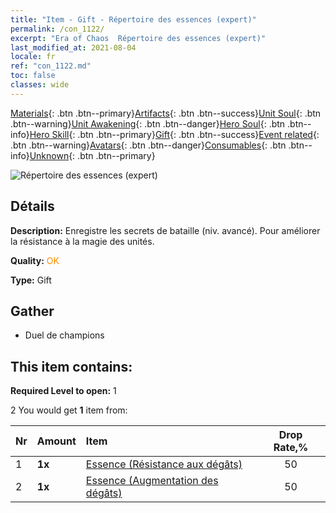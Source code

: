 ```yaml
---
title: "Item - Gift - Répertoire des essences (expert)"
permalink: /con_1122/
excerpt: "Era of Chaos  Répertoire des essences (expert)"
last_modified_at: 2021-08-04
locale: fr
ref: "con_1122.md"
toc: false
classes: wide
---
```

 [Materials](/ItemsFR/){: .btn .btn--primary}[Artifacts](/ItemsFR/Artifacts/){: .btn .btn--success}[Unit Soul](/ItemsFR/UnitSoul/){: .btn .btn--warning}[Unit Awakening](/ItemsFR/UnitAwakening/){: .btn .btn--danger}[Hero Soul](/ItemsFR/HeroSoul/){: .btn .btn--info}[Hero Skill](/ItemsFR/HeroSkill/){: .btn .btn--primary}[Gift](/ItemsFR/Gift/){: .btn .btn--success}[Event related](/ItemsFR/Events/){: .btn .btn--warning}[Avatars](/ItemsFR/Avatars/){: .btn .btn--danger}[Consumables](/ItemsFR/Consumables/){: .btn .btn--info}[Unknown](/ItemsFR/Unknown/){: .btn .btn--primary}

 ![Répertoire des essences (expert)](/images/t/i_7012.png)

## Détails
 **Description:** Enregistre les secrets de bataille (niv. avancé). Pour améliorer la résistance à la magie des unités.

 **Quality:** <span style="color: #FF8C00">OK</span>

 **Type:** Gift

## Gather

*    Duel de champions 

## This item contains:

 **Required Level to open:** 1

 2 You would get **1** item  from:

  | Nr | Amount |     Item    | Drop Rate,% |
  |:---|:-------|:------------|:---------:|
  | 1 |  **1x** | [Essence (Résistance aux dégâts)](/ItemsFR/con_1116/) | 50 | 
  | 2 |  **1x** | [Essence (Augmentation des dégâts)](/ItemsFR/con_1117/) | 50 | 
